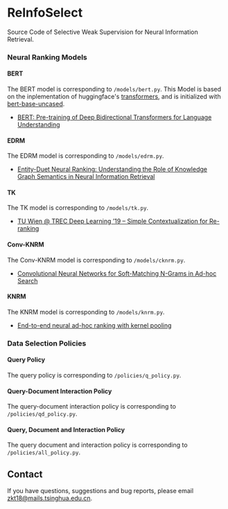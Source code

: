 # ReInfoSelect
Source Code of Selective Weak Supervision for Neural Information Retrieval.

### Neural Ranking Models
#### BERT
The BERT model is corresponding to `/models/bert.py`. This Model is based on the inplementation of huggingface's [transformers](https://github.com/huggingface/transformers), and is initialized with [bert-base-uncased](https://s3.amazonaws.com/models.huggingface.co/bert/bert-base-uncased-pytorch_model.bin).

- [BERT: Pre-training of Deep Bidirectional Transformers for Language Understanding](https://arxiv.org/pdf/1810.04805.pdf)

#### EDRM
The EDRM model is corresponding to `/models/edrm.py`.

- [Entity-Duet Neural Ranking: Understanding the Role of Knowledge Graph Semantics in Neural Information Retrieval](https://www.aclweb.org/anthology/P18-1223.pdf)

#### TK
The TK model is corresponding to `/models/tk.py`.

- [TU Wien @ TREC Deep Learning ’19 – Simple Contextualization for Re-ranking](https://arxiv.org/pdf/1912.01385.pdf)

#### Conv-KNRM
The Conv-KNRM model is corresponding to `/models/cknrm.py`.

- [Convolutional Neural Networks for Soft-Matching N-Grams in Ad-hoc Search](http://www.cs.cmu.edu/~zhuyund/papers/WSDM_2018_Dai.pdf)

#### KNRM
The KNRM model is corresponding to `/models/knrm.py`.

- [End-to-end neural ad-hoc ranking with kernel pooling](http://www.cs.cmu.edu/afs/cs/user/cx/www/papers/K-NRM.pdf)

### Data Selection Policies
#### Query Policy
The query policy is corresponding to `/policies/q_policy.py`.

#### Query-Document Interaction Policy
The query-document interaction policy is corresponding to `/policies/qd_policy.py`.

#### Query, Document and Interaction Policy
The query document and interaction policy is corresponding to `/policies/all_policy.py`.

## Contact
If you have questions, suggestions and bug reports, please email zkt18@mails.tsinghua.edu.cn.
